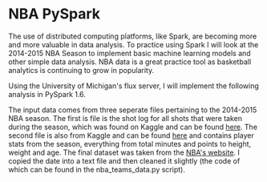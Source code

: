 ﻿# NBA PySpark

The use of distributed computing platforms, like Spark, are becoming more and more valuable in data analysis. To practice using Spark I will look at the 2014-2015 NBA Season to implement basic machine learning models and other simple data analysis. NBA data is a great practice tool as basketball analytics is continuing to grow in popularity. 

Using the University of Michigan's flux server, I will implement the following analysis in PySpark 1.6. 

The input data comes from three seperate files pertaining to the 2014-2015 NBA season. The first is file is the shot log for all shots that were taken during the season, which was found on Kaggle and can be found [here](https://www.kaggle.com/dansbecker/nba-shot-logs/data). The second file is also from Kaggle and can be found [here](https://www.kaggle.com/drgilermo/nba-players-stats-20142015/data) and contains player stats from the season, everything from total minutes and points to height, weight and age. The final dataset was taken from the [NBA's website](https://stats.nba.com/teams/advanced/?sort=W&dir=-1&Season=2014-15&SeasonType=Regular%20Season). I copied the date into a text file and then cleaned it slightly (the code of which can be found in the nba_teams_data.py script).
